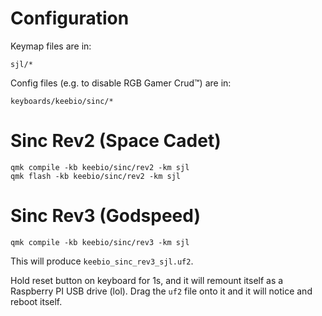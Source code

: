 # Configuration

Keymap files are in:

    sjl/*

Config files (e.g. to disable RGB Gamer Crud™) are in:

    keyboards/keebio/sinc/*

# Sinc Rev2 (Space Cadet)

    qmk compile -kb keebio/sinc/rev2 -km sjl
    qmk flash -kb keebio/sinc/rev2 -km sjl

# Sinc Rev3 (Godspeed)

    qmk compile -kb keebio/sinc/rev3 -km sjl

This will produce `keebio_sinc_rev3_sjl.uf2`.

Hold reset button on keyboard for 1s, and it will remount itself as a Raspberry
PI USB drive (lol).  Drag the `uf2` file onto it and it will notice and reboot
itself.
